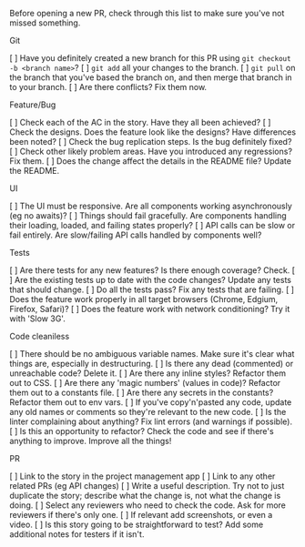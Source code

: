 Before opening a new PR, check through this list to make sure you've not missed something.

Git

[ ] Have you definitely created a new branch for this PR using `git checkout -b <branch name>`?
[ ] `git add` all your changes to the branch.
[ ] `git pull` on the branch that you've based the branch on, and then merge that branch in to your branch.
[ ] Are there conflicts? Fix them now.

Feature/Bug

[ ] Check each of the AC in the story. Have they all been achieved?
[ ] Check the designs. Does the feature look like the designs? Have differences been noted?
[ ] Check the bug replication steps. Is the bug definitely fixed?
[ ] Check other likely problem areas. Have you introduced any regressions? Fix them.
[ ] Does the change affect the details in the README file? Update the README.

UI

[ ] The UI must be responsive. Are all components working asynchronously (eg no awaits)? 
[ ] Things should fail gracefully. Are components handling their loading, loaded, and failing states properly?
[ ] API calls can be slow or fail entirely. Are slow/failing API calls handled by components well?

Tests

[ ] Are there tests for any new features? Is there enough coverage? Check.
[ ] Are the existing tests up to date with the code changes? Update any tests that should change.
[ ] Do all the tests pass? Fix any tests that are failing.
[ ] Does the feature work properly in all target browsers (Chrome, Edgium, Firefox, Safari)?
[ ] Does the feature work with network conditioning? Try it with 'Slow 3G'.

Code cleaniless

[ ] There should be no ambiguous variable names. Make sure it's clear what things are, especially in destructuring.
[ ] Is there any dead (commented) or unreachable code? Delete it.
[ ] Are there any inline styles? Refactor them out to CSS.
[ ] Are there any 'magic numbers' (values in code)? Refactor them out to a constants file.
[ ] Are there any secrets in the constants? Refactor them out to env vars.
[ ] If you've copy'n'pasted any code, update any old names or comments so they're relevant to the new code.
[ ] Is the linter complaining about anything? Fix lint errors (and warnings if possible).
[ ] Is this an opportunity to refactor? Check the code and see if there's anything to improve. Improve all the things!

PR

[ ] Link to the story in the project management app
[ ] Link to any other related PRs (eg API changes)
[ ] Write a useful description. Try not to just duplicate the story; describe what the change is, not what the change is doing.
[ ] Select any reviewers who need to check the code. Ask for more reviewers if there's only one.
[ ] If relevant add screenshots, or even a video.
[ ] Is this story going to be straightforward to test? Add some additional notes for testers if it isn't.
